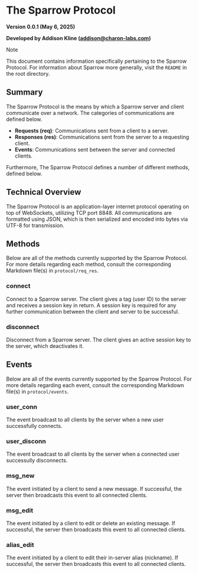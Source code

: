 # The Sparrow Protocol

**Version 0.0.1 (May 6, 2025)**

**Developed by Addison Kline (addison@charon-labs.com)**

>[!NOTE]
>This document contains information specifically pertaining to the Sparrow Protocol. For information about Sparrow more generally, visit the ```README``` in the root directory.

## Summary
The Sparrow Protocol is the means by which a Sparrow server and client communicate over a network. The categories of communications are defined below. 
- **Requests (req)**: Communications sent from a client to a server.
- **Responses (res)**: Communications sent from the server to a requesting client.
- **Events**: Communications sent between the server and connected clients.
  
Furthermore, The Sparrow Protocol defines a number of different methods, defined below.

## Technical Overview
The Sparrow Protocol is an application-layer internet protocol operating on top of WebSockets, utilizing TCP port 8848. All communications are  formatted using JSON, which is then serialized and encoded into bytes via UTF-8 for transmission.

## Methods
Below are all of the methods currently supported by the Sparrow Protocol. For more details regarding each method, consult the corresponding Markdown file(s) in ```protocol/req_res```.

### connect
Connect to a Sparrow server. The client gives a tag (user ID) to the server and receives a session key in return. A session key is required for any further communication between the client and server to be successful.

### disconnect
Disconnect from a Sparrow server. The client gives an active session key to the server, which deactivates it. 

## Events
Below are all of the events currently supported by the Sparrow Protocol. For more details regarding each event, consult the corresponding Markdown file(s) in ```protocol/events```.

### user_conn
The event broadcast to all clients by the server when a new user successfully connects.

### user_disconn
The event broadcast to all clients by the server when a connected user successully disconnects.

### msg_new
The event initiated by a client to send a new message. If successful, the server then broadcasts this event to all connected clients.

### msg_edit
The event initiated by a client to edit or delete an existing message. If successful, the server then broadcasts this event to all connected clients.

### alias_edit
The event initiated by a client to edit their in-server alias (nickname). If successful, the server then broadcasts this event to all connected clients.
